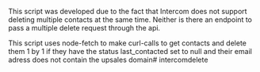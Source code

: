 This script was developed due to the fact that Intercom does not support deleting multiple contacts at the same time. Neither is there an endpoint to pass a multiple delete request through the api.

This script uses node-fetch to make curl-calls to get contacts and delete them 1 by 1 if they have the status last_contacted set to null and their email adress does not contain the upsales domain# intercomdelete
